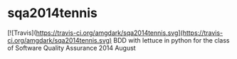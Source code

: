 sqa2014tennis
=============
[![Travis](https://travis-ci.org/amgdark/sqa2014tennis.svg](https://travis-ci.org/amgdark/sqa2014tennis.svg)
BDD with lettuce in python for the class of Software Quality Assurance 2014 August
